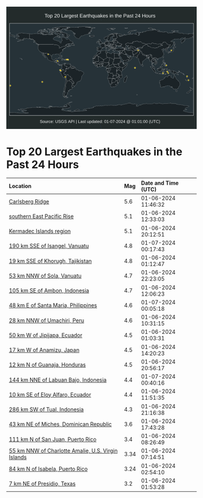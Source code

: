 ![Map](./map.png)

# Top 20 Largest Earthquakes in the Past 24 Hours

| Location | Mag | Date and Time (UTC) |
|:---|:---|:---|
| [Carlsberg Ridge](https://earthquake.usgs.gov/earthquakes/eventpage/us6000m26y) | 5.6 | 01-06-2024 11:46:32 |
| [southern East Pacific Rise](https://earthquake.usgs.gov/earthquakes/eventpage/us6000m27f) | 5.1 | 01-06-2024 12:33:03 |
| [Kermadec Islands region](https://earthquake.usgs.gov/earthquakes/eventpage/us6000m296) | 5.1 | 01-06-2024 20:12:51 |
| [190 km SSE of Isangel, Vanuatu](https://earthquake.usgs.gov/earthquakes/eventpage/us6000m2a0) | 4.8 | 01-07-2024 00:17:43 |
| [19 km SSE of Khorugh, Tajikistan](https://earthquake.usgs.gov/earthquakes/eventpage/us6000m24t) | 4.8 | 01-06-2024 01:12:47 |
| [53 km NNW of Sola, Vanuatu](https://earthquake.usgs.gov/earthquakes/eventpage/us6000m29m) | 4.7 | 01-06-2024 22:23:05 |
| [105 km SE of Ambon, Indonesia](https://earthquake.usgs.gov/earthquakes/eventpage/us6000m278) | 4.7 | 01-06-2024 12:06:23 |
| [48 km E of Santa Maria, Philippines](https://earthquake.usgs.gov/earthquakes/eventpage/us6000m29z) | 4.6 | 01-07-2024 00:05:18 |
| [28 km NNW of Umachiri, Peru](https://earthquake.usgs.gov/earthquakes/eventpage/us6000m26m) | 4.6 | 01-06-2024 10:31:15 |
| [50 km W of Jipijapa, Ecuador](https://earthquake.usgs.gov/earthquakes/eventpage/us6000m24p) | 4.5 | 01-06-2024 01:03:31 |
| [17 km W of Anamizu, Japan](https://earthquake.usgs.gov/earthquakes/eventpage/us6000m27p) | 4.5 | 01-06-2024 14:20:23 |
| [12 km N of Guanaja, Honduras](https://earthquake.usgs.gov/earthquakes/eventpage/us6000m298) | 4.5 | 01-06-2024 20:56:17 |
| [144 km NNE of Labuan Bajo, Indonesia](https://earthquake.usgs.gov/earthquakes/eventpage/us6000m2a4) | 4.4 | 01-07-2024 00:40:16 |
| [10 km SE of Eloy Alfaro, Ecuador](https://earthquake.usgs.gov/earthquakes/eventpage/us6000m26z) | 4.4 | 01-06-2024 11:51:35 |
| [286 km SW of Tual, Indonesia](https://earthquake.usgs.gov/earthquakes/eventpage/us6000m29c) | 4.3 | 01-06-2024 21:16:38 |
| [43 km NE of Miches, Dominican Republic](https://earthquake.usgs.gov/earthquakes/eventpage/us6000m289) | 3.6 | 01-06-2024 17:43:28 |
| [111 km N of San Juan, Puerto Rico](https://earthquake.usgs.gov/earthquakes/eventpage/pr71436413) | 3.4 | 01-06-2024 08:26:49 |
| [55 km NNW of Charlotte Amalie, U.S. Virgin Islands](https://earthquake.usgs.gov/earthquakes/eventpage/pr71436388) | 3.34 | 01-06-2024 07:14:51 |
| [84 km N of Isabela, Puerto Rico](https://earthquake.usgs.gov/earthquakes/eventpage/pr71436353) | 3.24 | 01-06-2024 02:54:10 |
| [7 km NE of Presidio, Texas](https://earthquake.usgs.gov/earthquakes/eventpage/us6000m24z) | 3.2 | 01-06-2024 01:53:28 |
